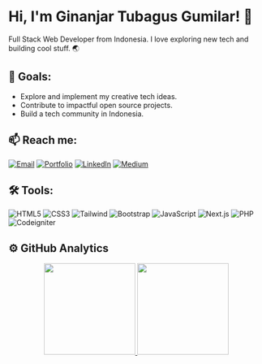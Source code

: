 # Hi, I'm Ginanjar Tubagus Gumilar! 👋

Full Stack Web Developer from Indonesia. I love exploring new tech and building cool stuff. 🌏

## 🚀 Goals:

- Explore and implement my creative tech ideas.
- Contribute to impactful open source projects.
- Build a tech community in Indonesia.

## 📫 Reach me:

[![Email](https://img.icons8.com/fluent/48/000000/gmail.png)](mailto:ginanjar0822@gmail.com)
[![Portfolio](https://img.icons8.com/fluent/48/000000/domain.png)](https://ginanjartg.site)
[![LinkedIn](https://img.icons8.com/fluent/48/000000/linkedin.png)](https://linkedin.com/in/ginanjar-tubagus-gumilar-a4638b1b6)
[![Medium](https://img.icons8.com/fluent/48/000000/medium-logo.png)](https://medium.com/@ginanjartg)

## 🛠️ Tools:

![HTML5](https://img.shields.io/badge/-HTML5-E34F26?logo=html5&logoColor=white)
![CSS3](https://img.shields.io/badge/-CSS3-1572B6?logo=css3)
![Tailwind](https://img.shields.io/badge/-Tailwind-38B2AC?logo=tailwind-css&logoColor=white)
![Bootstrap](https://img.shields.io/badge/-Bootstrap-563D7C?logo=bootstrap)
![JavaScript](https://img.shields.io/badge/-JavaScript-black?logo=javascript)
![Next.js](https://img.shields.io/badge/-Next.js-black?logo=next.js)
![PHP](https://img.shields.io/badge/-PHP-777BB4?logo=php)
![Codeigniter](https://img.shields.io/badge/-Codeigniter-EF4223?logo=codeigniter)

## ⚙️ GitHub Analytics

<p align="center">
<a href="https://github.com/ginanjar-tg">
  <img height="180em" src="https://github-readme-stats-eight-theta.vercel.app/api?username=ginanjar-tg&show_icons=true&theme=algolia&include_all_commits=true&count_private=true"/>
  <img height="180em" src="https://github-readme-stats-eight-theta.vercel.app/api/top-langs/?username=ginanjar-tg&layout=compact&langs_count=8&theme=algolia"/>
</a>
</p>
